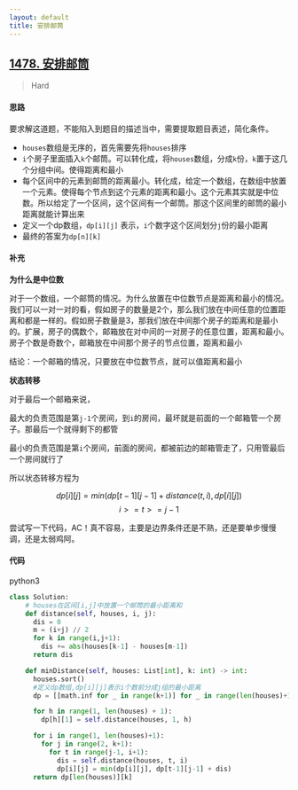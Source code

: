 ```yaml
---
layout: default
title: 安排邮筒
---
```


## [1478\. 安排邮筒](https://leetcode-cn.com/problems/allocate-mailboxes/)

> Hard

#### 思路

要求解这道题，不能陷入到题目的描述当中，需要提取题目表述，简化条件。

* `houses`数组是无序的，首先需要先将`houses`排序
* `i`个房子里面插入`k`个邮筒。可以转化成，将`houses`数组，分成`k`份，`k`置于这几个分组中间。使得距离和最小
* 每个区间中的元素到邮筒的距离最小。转化成，给定一个数组，在数组中放置一个元素。使得每个节点到这个元素的距离和最小。这个元素其实就是中位数。所以给定了一个区间，这个区间有一个邮筒。那这个区间里的邮筒的最小距离就能计算出来 
* 定义一个dp数组，`dp[i][j]` 表示，`i`个数字这个区间划分`j`份的最小距离
* 最终的答案为`dp[n][k]`

#### 补充

**为什么是中位数**

对于一个数组，一个邮筒的情况。为什么放置在中位数节点是距离和最小的情况。我们可以一对一对的看，假如房子的数量是2个，那么我们放在中间任意的位置距离和都是一样的。假如房子数量是3，那我们放在中间那个房子的距离和是最小的。扩展，房子的偶数个，邮箱放在对中间的一对房子的任意位置，距离和最小。房子个数是奇数个，邮箱放在中间那个房子的节点位置，距离和最小

结论：一个邮箱的情况，只要放在中位数节点，就可以值距离和最小

**状态转移**

对于最后一个邮箱来说，

最大的负责范围是第`j-1`个房间，到`i`的房间，最坏就是前面的一个邮箱管一个房子。那最后一个就得剩下的都管

最小的负责范围是第`i`个房间，前面的房间，都被前边的邮箱管走了，只用管最后一个房间就行了

所以状态转移方程为

$$dp[i][j]=min(dp[t-1][j-1] + distance(t,i), dp[i][j])$$
$$i>=t>=j-1$$

尝试写一下代码，AC！真不容易，主要是边界条件还是不熟，还是要单步慢慢调，还是太弱鸡阿。

#### 代码
python3
```python
class Solution:
    # houses在区间[i,j]中放置一个邮筒的最小距离和
    def distance(self, houses, i, j):
      dis = 0
      m = (i+j) // 2
      for k in range(i,j+1):
        dis += abs(houses[k-1] - houses[m-1])
      return dis

    def minDistance(self, houses: List[int], k: int) -> int:
      houses.sort()
      #定义dp数组,dp[i][j]表示i个数前分成j组的最小距离
      dp = [[math.inf for _ in range(k+1)] for _ in range(len(houses)+1)]

      for h in range(1, len(houses) + 1):
        dp[h][1] = self.distance(houses, 1, h)

      for i in range(1, len(houses)+1):
        for j in range(2, k+1):
          for t in range(j-1, i+1):
            dis = self.distance(houses, t, i)
            dp[i][j] = min(dp[i][j], dp[t-1][j-1] + dis)
      return dp[len(houses)][k]
```